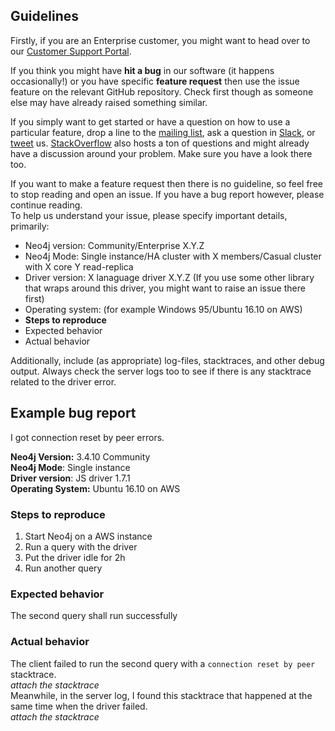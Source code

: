 ## Guidelines

Firstly, if you are an Enterprise customer, you might want to head over to our [Customer Support Portal](http://support.neo4j.com/).

If you think you might have **hit a bug** in our software (it happens occasionally!) or you have specific **feature request** then use the issue feature on the relevant GitHub repository.
Check first though as someone else may have already raised something similar.

If you simply want to get started or have a question on how to use a particular feature, drop a line to the [mailing list](https://groups.google.com/forum/#!forum/neo4j), ask a question in [Slack](http://neo4j.com/slack), or [tweet](https://twitter.com/neo4j) us.
[StackOverflow](http://stackoverflow.com/questions/tagged/neo4j) also hosts a ton of questions and might already have a discussion around your problem.
Make sure you have a look there too.

If you want to make a feature request then there is no guideline, so feel free to stop reading and open an issue. 
If you have a bug report however, please continue reading.  
To help us understand your issue, please specify important details, primarily:

- Neo4j version: Community/Enterprise X.Y.Z
- Neo4j Mode: Single instance/HA cluster with X members/Casual cluster with X core Y read-replica
- Driver version: X lanaguage driver X.Y.Z (If you use some other library that wraps around this driver, you might want to raise an issue there first)
- Operating system: (for example Windows 95/Ubuntu 16.10 on AWS)
- **Steps to reproduce**
- Expected behavior
- Actual behavior

Additionally, include (as appropriate) log-files, stacktraces, and other debug output.
Always check the server logs too to see if there is any stacktrace related to the driver error.

## Example bug report

I got connection reset by peer errors.

**Neo4j Version:** 3.4.10 Community  
**Neo4j Mode**: Single instance  
**Driver version**: JS driver 1.7.1  
**Operating System:** Ubuntu 16.10 on AWS  

### Steps to reproduce
1. Start Neo4j on a AWS instance
2. Run a query with the driver
3. Put the driver idle for 2h
4. Run another query
### Expected behavior
The second query shall run successfully
### Actual behavior
The client failed to run the second query with a `connection reset by peer` stacktrace.  
*attach the stacktrace*  
Meanwhile, in the server log, I found this stacktrace that happened at the same time when the driver failed.  
*attach the stacktrace*  
